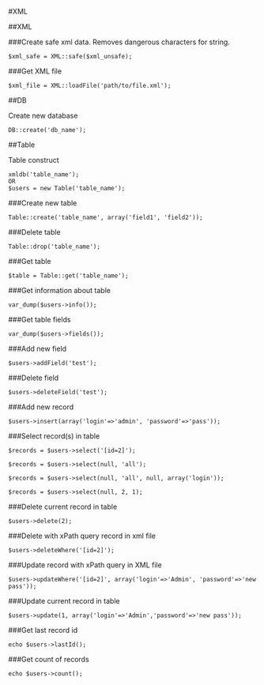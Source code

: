#XML


##XML

###Create safe xml data. Removes dangerous characters for string.

    $xml_safe = XML::safe($xml_unsafe);

###Get XML file

    $xml_file = XML::loadFile('path/to/file.xml');


##DB

Create new database


    DB::create('db_name');


##Table

Table construct

    xmldb('table_name');
    OR
    $users = new Table('table_name');


###Create new table

    Table::create('table_name', array('field1', 'field2'));

###Delete table

    Table::drop('table_name');

###Get table

    $table = Table::get('table_name');

###Get information about table

    var_dump($users->info());

###Get table fields

    var_dump($users->fields());

###Add new field

    $users->addField('test');

###Delete field

    $users->deleteField('test');

###Add new record

    $users->insert(array('login'=>'admin', 'password'=>'pass'));

###Select record(s) in table

    $records = $users->select('[id=2]');

    $records = $users->select(null, 'all');

    $records = $users->select(null, 'all', null, array('login'));

    $records = $users->select(null, 2, 1);

###Delete current record in table

    $users->delete(2);

###Delete with xPath query record in xml file

    $users->deleteWhere('[id=2]');

###Update record with xPath query in XML file

    $users->updateWhere('[id=2]', array('login'=>'Admin', 'password'=>'new pass'));

###Update current record in table

    $users->update(1, array('login'=>'Admin','password'=>'new pass'));

###Get last record id

    echo $users->lastId();

###Get count of records

    echo $users->count();
